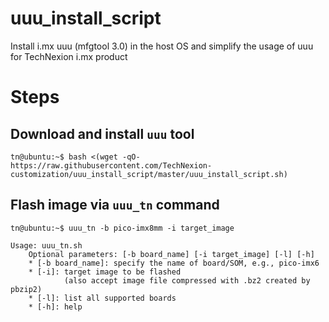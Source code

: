# uuu_install_script
Install i.mx uuu (mfgtool 3.0) in the host OS and simplify the usage of uuu for TechNexion i.mx product

# Steps
## Download and install `uuu` tool
    tn@ubuntu:~$ bash <(wget -qO- https://raw.githubusercontent.com/TechNexion-customization/uuu_install_script/master/uuu_install_script.sh)
    
## Flash image via `uuu_tn` command
    tn@ubuntu:~$ uuu_tn -b pico-imx8mm -i target_image

```
Usage: uuu_tn.sh
    Optional parameters: [-b board_name] [-i target_image] [-l] [-h]
    * [-b board_name]: specify the name of board/SOM, e.g., pico-imx6
    * [-i]: target image to be flashed
            (also accept image file compressed with .bz2 created by pbzip2)
    * [-l]: list all supported boards
    * [-h]: help
```
